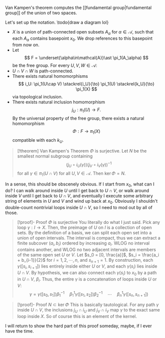 Van Kampen's theorem computes the [[fundamental group|fundamental group]] of the union of two spaces.
 
  Let's set up the notation. \todo{draw a diagram lol} 
 -  $X$ is a union of path-connected open subsets $A_\alpha$ for $\alpha \in \mathcal{A}$, such that each $A_\alpha$ contains basepoint $x_0$. We drop references to this basepoint from now on. 
 -  Let $$ F = \underset{\alpha\in\mathcal{A}}\ast \pi_1(A_\alpha) $$ be the free group. 
 For every $U, V, W \in \mathcal{A}$: 
 -  $U\cap V\cap W$ is path-connected. 
 -  There exists natural homomorphisms $$ i_U: \pi_1(U\cap V) \stackrel{i_U}{\to} \pi_1(U) \stackrel{k_U}{\to} \pi_1(X) $$ via topological inclusion. 
 -  There exists natural inclusion homomorphism $$ j_U: \pi_1(U)\to F. $$
 By the universal property of the free group, there exists a natural homomorphism $$ \Phi:F\to \pi_1(X) $$ compatible with each $k_U$. 
 
> [!theorem] Van Kampen's Theorem
> $\Phi$ is surjective. Let $N$ be the smallest normal subgroup containing $$ \left(j_U\circ i_U(\gamma)\right) \left( j_V \circ i_V(\gamma) \right)^{-1} $$ for all $\gamma\in \pi_1(U\cap V)$ for all $U,V \in \mathcal{A}$. Then $\ker \Phi = N$. 

 In a sense, this should be obscenely obvious. If I start from $x_0$, what can I do? I can walk around inside $U$ until I get back to $U\cap V$, or walk around inside $V$ until I get back to $U\cap V$, and eventually I execute some arbitrary string of elements in $U$ and $V$ and wind up back at $x_0$. Obviously I shouldn't double-count nontrivial loops inside $U\cap V$, so I need to mod out by all of those. 
 
> [!proof]- Proof $\Phi$ is surjective
 You literally do what I just said. Pick any loop $\gamma:I\to X$. Then, the preimage of $U$ on $I$ is a collection of open sets. By the definition of a basis, we can split each open set into a union of open intervals. The interval is compact, thus we can extract a finite subcover $(a_i, b_i)$ ordered by increasing $a_i$. WLOG no interval contains another, and WLOG no two adjacent intervals are members of the same open set $U$ or $V$. Let $s_0 = [0, \frac{a}]$, $s_i = \frac{a_i + b_{i-1}}{2}$ for $i = 1, 2, \cdots, n$, and $s_{n+1} = 1$. By construction, each $\gamma([s_i, s_{i+1}])$ lies entirely inside either $U$ or $V$, and each $\gamma(s_i)$ lies inside $U\cap V$. By hypothesis, we can also connect each $\gamma(s_i)$ to $x_0$ by a path in $U\cap V$, $\beta_i$. Thus, the entire $\gamma$ is a concatenation of loops inside $U$ or $V$: $$ \gamma = \gamma([s_0, s_1])\beta_1^{-1}\quad \beta_1^1 \gamma([s_1, s_2])\beta_2^{-1}\quad \cdots \quad \beta_n^1 \gamma([s_n, s_{n+1}]) $$ 
  
> [!proof]- Proof $N\subset \ker \Phi$
 This is basically tautological. For any path $\gamma$ inside $U\cap V$, the inclusions $j_U\cap i_U$ and $j_V\cap i_V$ map $\gamma$ to the exact same loop inside $X$. So of course this is an element of the kernel. 

 I will return to show the hard part of this proof someday, maybe, if I ever have the time.